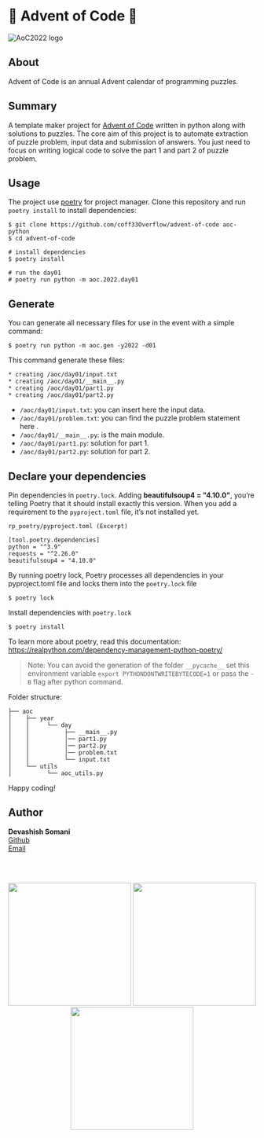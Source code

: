 # 🎄 Advent of Code 🎄

![AoC2022 logo](https://blog.pythondiscord.com/content/images/2021/03/AoC_banner.png)

## About

Advent of Code is an annual Advent calendar of programming puzzles.

## Summary

A template maker project for [Advent of Code](https://adventofcode.com) written in python along with solutions to puzzles.
The core aim of this project is to automate extraction of puzzle problem, input data and submission of answers. 
You just need to focus on writing logical code to solve the part 1 and part 2 of puzzle problem.

## Usage

The project use [poetry](https://python-poetry.org) for project manager.
Clone this repository and run `poetry install` to install dependencies:

    $ git clone https://github.com/coff33Overflow/advent-of-code aoc-python
    $ cd advent-of-code

    # install dependencies
    $ poetry install

    # run the day01
    # poetry run python -m aoc.2022.day01

## Generate

You can generate all necessary files for use in the event with a simple
command:

    $ poetry run python -m aoc.gen -y2022 -d01

This command generate these files:

    * creating /aoc/day01/input.txt
    * creating /aoc/day01/__main__.py
    * creating /aoc/day01/part1.py
    * creating /aoc/day01/part2.py

- `/aoc/day01/input.txt`: you can insert here the input data.
- `/aoc/day01/problem.txt`: you can find the puzzle problem statement here .
- `/aoc/day01/__main__.py`: is the main module.
- `/aoc/day01/part1.py`: solution for part 1.
- `/aoc/day01/part2.py`: solution for part 2.

## Declare your dependencies

Pin dependencies in `poetry.lock`. 
Adding **beautifulsoup4 = "4.10.0"**, you’re telling Poetry that it should install exactly this version. 
When you add a requirement to the `pyproject.toml` file, it’s not installed yet.

    rp_poetry/pyproject.toml (Excerpt)

    [tool.poetry.dependencies]
    python = "^3.9"
    requests = "^2.26.0"
    beautifulsoup4 = "4.10.0"


By running poetry lock, Poetry processes all dependencies in your pyproject.toml file 
and locks them into the `poetry.lock` file

    $ poetry lock

Install dependencies with `poetry.lock`

    $ poetry install

To learn more about poetry, read this documentation: https://realpython.com/dependency-management-python-poetry/

> Note:
> You can avoid the generation of the folder `__pycache__` set this environment
> variable `export PYTHONDONTWRITEBYTECODE=1` or pass the `-B` flag
> after python command.

Folder structure:

    ├── aoc
    │    ├── year
    │    │     └── day
    │    │          ├── __main__.py
    │    │          │── part1.py
    │    │          │── part2.py
    │    │          │── problem.txt
    │    │          └── input.txt 
    │    └── utils
    │          └── aoc_utils.py 

Happy coding!
<br>

## Author
**Devashish Somani**
<br>
[Github](https://github.com/coff33Overflow) 
<br>
[Email](mailto:devashishsomani1995@gmail.com)

<br>
<br>
<p align="center">
<img src="https://wp.technologyreview.com/wp-content/uploads/2021/12/aoc-santa-hat.gif" width="250" height="250"/>
<img src="https://eduherminio.github.io/assets/images/2020-11-26-getting-ready-for-aoc-2020/aoc_2015.gif" width="250" height="250"/>
<img src="https://wp.technologyreview.com/wp-content/uploads/2021/12/reindeer.gif" width="250" height="250"/>
</p>

